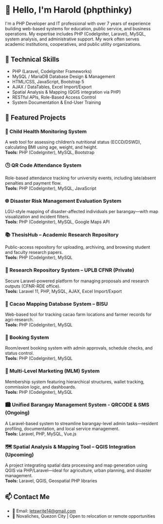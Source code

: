 # 👋 Hello, I'm Harold (phpthinky)

I'm a PHP Developer and IT professional with over 7 years of experience building web-based systems for education, public service, and business operations. My expertise includes PHP (CodeIgniter, Laravel), MySQL, system analysis, and administrative support. My work often serves academic institutions, cooperatives, and public utility organizations.

## 🔧 Technical Skills
- PHP (Laravel, CodeIgniter Frameworks)
- MySQL / MariaDB Database Design & Management
- HTML/CSS, JavaScript, Bootstrap 5
- AJAX / DataTables, Excel Import/Export
- Spatial Analysis & Mapping (QGIS integration via PHP)
- RESTful APIs, Role-Based Access Control
- System Documentation & End-User Training

## 📌 Featured Projects

### 🎯 Child Health Monitoring System  
A web tool for assessing children’s nutritional status (ECCD/DSWD), calculating BMI using age, weight, and height.  
**Tools:** PHP (CodeIgniter), MySQL, Bootstrap

### 🕒 QR Code Attendance System  
Role-based attendance tracking for university events, including late/absent penalties and payment flow.  
**Tools:** PHP (CodeIgniter), MySQL, JavaScript

### 🌐 Disaster Risk Management Evaluation System  
LGU-style mapping of disaster-affected individuals per barangay—with map visualization and incident filters.  
**Tools:** PHP (CodeIgniter), MySQL, Google Maps API

### 📚 ThesisHub – Academic Research Repository  
Public-access repository for uploading, archiving, and browsing student and faculty research papers.  
**Tools:** PHP (CodeIgniter), MySQL

### 🧭 Research Repository System – UPLB CFNR (Private)  
Secure Laravel-powered platform for managing proposals and research outputs (CFNR-RDE office).  
**Tools:** Laravel 11, PHP, MySQL, AJAX, Excel Import/Export  

### 🌱 Cacao Mapping Database System – BISU  
Web-based tool for tracking cacao farm locations and farmer records for agri-research.  
**Tools:** PHP (CodeIgniter), MySQL

### 📅 Booking System  
Room/event booking system with admin approvals, schedule checks, and status control.  
**Tools:** PHP (CodeIgniter), MySQL

### 💼 Multi-Level Marketing (MLM) System  
Membership system featuring hierarchical structures, wallet tracking, commission logic, and dashboards.  
**Tools:** PHP (CodeIgniter), MySQL

### 🏙️ Unified Barangay Management System - QRCODE & SMS (Ongoing)  
A Laravel-based system to streamline barangay-level admin tasks—resident profiling, documentation, and local service management.  
**Tools:** Laravel, PHP, MySQL, Vue.js

### 🗺️ Spatial Analysis & Mapping Tool – QGIS Integration (Upcoming)  
A project integrating spatial data processing and map generation using QGIS via PHP/Laravel—ideal for agriculture, urban planning, and disaster management.  
**Tools:** Laravel, QGIS, Geospatial PHP libraries

## 📫 Contact Me
- 📧 Email: letswrite14@gmail.com  
- 📍 Novaliches, Quezon City | Open to relocation or remote opportunities
